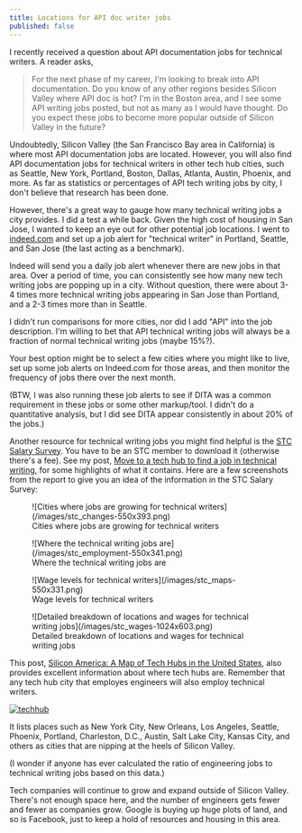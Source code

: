```yaml
---
title: Locations for API doc writer jobs
published: false
---
```



I recently received a question about API documentation jobs for technical writers. A reader asks,

> For the next phase of my career, I'm looking to break into API documentation. Do you know of any other regions besides Silicon Valley where API doc is hot? I'm in the Boston area, and I see some API writing jobs posted, but not as many as I would have thought. Do you expect these jobs to become more popular outside of Silicon Valley in the future?

Undoubtedly, Silicon Valley (the San Francisco Bay area in California) is where most API documentation jobs are located. However, you will also find API documentation jobs for technical writers in other tech hub cities, such as Seattle, New York, Portland, Boston, Dallas, Atlanta, Austin, Phoenix, and more. As far as statistics or percentages of API tech writing jobs by city, I don't believe that research has been done.

However, there's a great way to gauge how many technical writing jobs a city provides. I did a test a while back. Given the high cost of housing in San Jose, I wanted to keep an eye out for other potential job locations. I went to [indeed.com](http://indeed.com) and set up a job alert for "technical writer" in Portland, Seattle, and San Jose (the last acting as a benchmark).

Indeed will send you a daily job alert whenever there are new jobs in that area. Over a period of time, you can consistently see how many new tech writing jobs are popping up in a city. Without question, there were about 3-4 times more technical writing jobs appearing in San Jose than Portland, and a 2-3 times more than in Seattle.

I didn't run comparisons for more cities, nor did I add "API" into the job description. I'm willing to bet that API technical writing jobs will always be a fraction of normal technical writing jobs (maybe 15%?).

Your best option might be to select a few cities where you might like to live, set up some job alerts on Indeed.com for those areas, and then monitor the frequency of jobs there over the next month.

(BTW, I was also running these job alerts to see if DITA was a common requirement in these jobs or some other markup/tool. I didn't do a quantitative analysis, but I did see DITA appear consistently in about 20% of the jobs.)

Another resource for technical writing jobs you might find helpful is the [STC Salary Survey](http://www.stc.org/publications/products/salary-database/1391-salary-database-2013). You have to be an STC member to download it (otherwise there's a fee). See my post, [Move to a tech hub to find a job in technical writing](http://idratherbewriting.com/2009/12/24/get-a-job-in-technical-writing-step-6-move-to-a-tech-city/ "Find a job in technical writing"), for some highlights of what it contains. Here are a few screenshots from the report to give you an idea of the information in the STC Salary Survey:

<figure>![Cities where jobs are growing for technical writers](/images/stc_changes-550x393.png)

<figcaption>Cities where jobs are growing for technical writers</figcaption>

</figure>

<figure>![Where the technical writing jobs are](/images/stc_employment-550x341.png)

<figcaption>Where the technical writing jobs are</figcaption>

</figure>

<figure>![Wage levels for technical writers](/images/stc_maps-550x331.png)

<figcaption>Wage levels for technical writers</figcaption>

</figure>

<figure>![Detailed breakdown of locations and wages for technical writing jobs](/images/stc_wages-1024x603.png)

<figcaption>Detailed breakdown of locations and wages for technical writing jobs</figcaption>

</figure>

This post, [Silicon America: A Map of Tech Hubs in the United States](http://www.statetechmagazine.com/article/2013/11/silicon-america-map-tech-hubs-america), also provides excellent information about where tech hubs are. Remember that any tech hub city that employes engineers will also employ technical writers.

[![techhub](/images/techhub-550x388.png)](http://www.statetechmagazine.com/article/2013/11/silicon-america-map-tech-hubs-america)

It lists places such as New York City, New Orleans, Los Angeles, Seattle, Phoenix, Portland, Charleston, D.C., Austin, Salt Lake City, Kansas City, and others as cities that are nipping at the heels of Silicon Valley.

(I wonder if anyone has ever calculated the ratio of engineering jobs to technical writing jobs based on this data.)

Tech companies will continue to grow and expand outside of Silicon Valley. There's not enough space here, and the number of engineers gets fewer and fewer as companies grow. Google is buying up huge plots of land, and so is Facebook, just to keep a hold of resources and housing in this area.
